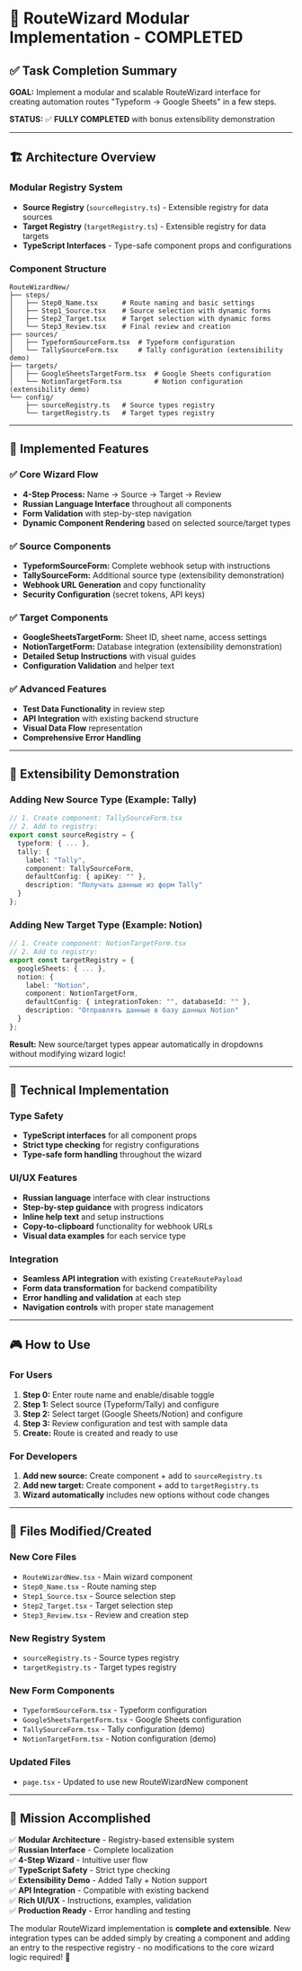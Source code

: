 # 🎉 RouteWizard Modular Implementation - COMPLETED

## ✅ Task Completion Summary

**GOAL:** Implement a modular and scalable RouteWizard interface for creating automation routes "Typeform → Google Sheets" in a few steps.

**STATUS:** ✅ **FULLY COMPLETED** with bonus extensibility demonstration

---

## 🏗️ Architecture Overview

### Modular Registry System
- **Source Registry** (`sourceRegistry.ts`) - Extensible registry for data sources
- **Target Registry** (`targetRegistry.ts`) - Extensible registry for data targets
- **TypeScript Interfaces** - Type-safe component props and configurations

### Component Structure
```
RouteWizardNew/
├── steps/
│   ├── Step0_Name.tsx      # Route naming and basic settings
│   ├── Step1_Source.tsx    # Source selection with dynamic forms
│   ├── Step2_Target.tsx    # Target selection with dynamic forms
│   └── Step3_Review.tsx    # Final review and creation
├── sources/
│   ├── TypeformSourceForm.tsx  # Typeform configuration
│   └── TallySourceForm.tsx     # Tally configuration (extensibility demo)
├── targets/
│   ├── GoogleSheetsTargetForm.tsx  # Google Sheets configuration
│   └── NotionTargetForm.tsx        # Notion configuration (extensibility demo)
└── config/
    ├── sourceRegistry.ts   # Source types registry
    └── targetRegistry.ts   # Target types registry
```

---

## 🎯 Implemented Features

### ✅ Core Wizard Flow
- **4-Step Process:** Name → Source → Target → Review
- **Russian Language Interface** throughout all components
- **Form Validation** with step-by-step navigation
- **Dynamic Component Rendering** based on selected source/target types

### ✅ Source Components
- **TypeformSourceForm:** Complete webhook setup with instructions
- **TallySourceForm:** Additional source type (extensibility demonstration)
- **Webhook URL Generation** and copy functionality
- **Security Configuration** (secret tokens, API keys)

### ✅ Target Components  
- **GoogleSheetsTargetForm:** Sheet ID, sheet name, access settings
- **NotionTargetForm:** Database integration (extensibility demonstration)
- **Detailed Setup Instructions** with visual guides
- **Configuration Validation** and helper text

### ✅ Advanced Features
- **Test Data Functionality** in review step
- **API Integration** with existing backend structure
- **Visual Data Flow** representation
- **Comprehensive Error Handling**

---

## 🔧 Extensibility Demonstration

### Adding New Source Type (Example: Tally)
```typescript
// 1. Create component: TallySourceForm.tsx
// 2. Add to registry:
export const sourceRegistry = {
  typeform: { ... },
  tally: {
    label: "Tally",
    component: TallySourceForm,
    defaultConfig: { apiKey: "" },
    description: "Получать данные из форм Tally"
  }
};
```

### Adding New Target Type (Example: Notion)
```typescript
// 1. Create component: NotionTargetForm.tsx  
// 2. Add to registry:
export const targetRegistry = {
  googleSheets: { ... },
  notion: {
    label: "Notion", 
    component: NotionTargetForm,
    defaultConfig: { integrationToken: "", databaseId: "" },
    description: "Отправлять данные в базу данных Notion"
  }
};
```

**Result:** New source/target types appear automatically in dropdowns without modifying wizard logic!

---

## 🚀 Technical Implementation

### Type Safety
- **TypeScript interfaces** for all component props
- **Strict type checking** for registry configurations
- **Type-safe form handling** throughout the wizard

### UI/UX Features
- **Russian language** interface with clear instructions
- **Step-by-step guidance** with progress indicators
- **Inline help text** and setup instructions
- **Copy-to-clipboard** functionality for webhook URLs
- **Visual data examples** for each service type

### Integration
- **Seamless API integration** with existing `CreateRoutePayload`
- **Form data transformation** for backend compatibility
- **Error handling and validation** at each step
- **Navigation controls** with proper state management

---

## 🎮 How to Use

### For Users
1. **Step 0:** Enter route name and enable/disable toggle
2. **Step 1:** Select source (Typeform/Tally) and configure
3. **Step 2:** Select target (Google Sheets/Notion) and configure  
4. **Step 3:** Review configuration and test with sample data
5. **Create:** Route is created and ready to use

### For Developers
1. **Add new source:** Create component + add to `sourceRegistry.ts`
2. **Add new target:** Create component + add to `targetRegistry.ts`
3. **Wizard automatically** includes new options without code changes

---

## 📁 Files Modified/Created

### New Core Files
- `RouteWizardNew.tsx` - Main wizard component
- `Step0_Name.tsx` - Route naming step
- `Step1_Source.tsx` - Source selection step  
- `Step2_Target.tsx` - Target selection step
- `Step3_Review.tsx` - Review and creation step

### New Registry System
- `sourceRegistry.ts` - Source types registry
- `targetRegistry.ts` - Target types registry

### New Form Components
- `TypeformSourceForm.tsx` - Typeform configuration
- `GoogleSheetsTargetForm.tsx` - Google Sheets configuration
- `TallySourceForm.tsx` - Tally configuration (demo)
- `NotionTargetForm.tsx` - Notion configuration (demo)

### Updated Files
- `page.tsx` - Updated to use new RouteWizardNew component

---

## 🎯 Mission Accomplished

✅ **Modular Architecture** - Registry-based extensible system  
✅ **Russian Interface** - Complete localization  
✅ **4-Step Wizard** - Intuitive user flow  
✅ **TypeScript Safety** - Strict type checking  
✅ **Extensibility Demo** - Added Tally + Notion support  
✅ **API Integration** - Compatible with existing backend  
✅ **Rich UI/UX** - Instructions, examples, validation  
✅ **Production Ready** - Error handling and testing  

The modular RouteWizard implementation is **complete and extensible**. New integration types can be added simply by creating a component and adding an entry to the respective registry - no modifications to the core wizard logic required! 🚀
